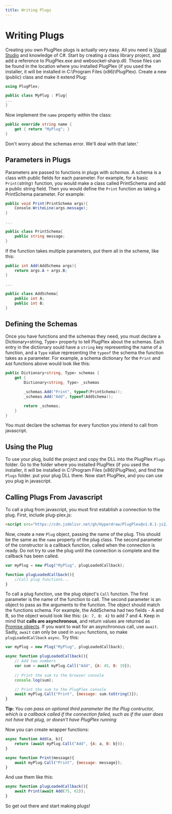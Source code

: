 ```yaml
---
title: Writing Plugs
---
```


# Writing Plugs

Creating you own PlugPlex plugs is actually very easy. All you need is [Visual Studio](https://visualstudio.com) and knowledge of C#.
Start by creating a class library project, and add a reference to PlugPlex.exe and websocket-sharp.dll. Those files can be found in the
location where you installed PlugPlex (if you used the installer, it will be installed in C:\Program Files (x86)\PlugPlex). Create a
new (public) class and make it extend Plug:

```C#
using PlugPlex;

public class MyPlug : Plug{
...
}
```

Now implement the `name` property within the class:

```C#
public override string name {
	get { return "MyPlug"; }
}
```

Don't worry about the schemas error. We'll deal with that later.'

## Parameters in Plugs

Parameters are passed to functions in plugs with *schemas*. A schema is a class with
public fields for each parameter. For example, for a basic `Print(`*string*`)` function, you would
make a class called PrintSchema and add a public string field. Then you would define the `Print`
function as taking a PrintSchema parameter. For example:

```C#
public void Print(PrintSchema args){
	Console.WriteLine(args.message);
}

...

public class PrintSchema{
	public string message;
}
```

If the function takes multiple parameters, put them all in the scheme, like this:

```C#
public int Add(AddSchema args){
	return args.A + args.B;
}

...

public class AddSchema{
	public int A;
	public int B;
}
```

## Defining the Schemas

Once you have functions and the schemas they need, you must declare a Dictionary<string, Type> property to tell PlugPlex about the schemas.
Each entry in the dictionary sould have a `string` key representing the name of a function, and a `Type` value representing the `typeof` the schema the
function takes as a parameter. For example, a schema dictionary for the	`Print` and `Add` functions above would look like this:

```C#
public Dictionary<string, Type> schemas {
	get {
		Dictionary<string, Type> _schemas

		_schemas.Add("Print", typeof(PrintSchema));
		_schemas.Add("Add", typeof(AddSchema));

		return _schemas;
	}
}
```

You must declare the schemas for every function you intend to call from javascript.

## Using the Plug

To use your plug, build the project and copy the DLL into the PlugPlex `Plugs` folder.
Go to the folder where you installed PlugPlex (if you used the installer, it will be installed in C:\Program Files (x86)\PlugPlex),
and find the `Plugs` folder. put your plug DLL there. Now start PlugPlex, and you can use you plug in javascript.

## Calling Plugs From Javascript

To call a plug from javascript, you must first establish a connection to the plug. First, include plug-plex.js:

```html
<script src="https://cdn.jsdelivr.net/gh/Hyperdraw/PlugPlex@v1.0.1-js2/PlugPlex.JS/plug-plex.js"></script>
```

Now, create a new `Plug` object, passing the name of the plug. This should be the same as the `name` property of the plug class.
The second parameter of the constructor is a callback function, called when the connection is ready.
Do not try to use the plug until the connection is complete and the callback has been called.

```javascript
var myPlug = new Plug("MyPlug", plugLoadedCallback);

function plugLoadedCallback(){
	//Call plug functions...
}
```

To call a plug function, use the plug object's `Call` function. The first parameter is the name of the
function to call. The second parameter is an object to pass as the arguments to the function.
The object should match the functions schema. For example, the AddSchema had two fields - A and B,
so the object would look like this: `{A: 7, B: 4}` to add 7 and 4. Keep in mind that
**calls are asynchronous**, and return values are returned as [Promise objects](http://promisejs.org).
If you want to wait for an asynchronous call, use `await`. Sadly, `await` can only be used in `async` functions, so
make `plugLoadedCallback` `async`. Try this:

```javascript
var myPlug = new Plug("MyPlug", plugLoadedCallback);

async function plugLoadedCallback(){
	// Add two numbers
	var sum = await myPlug.Call("Add", {A: 45, B: 19});
	
	// Print the sum to the browser console
	console.log(sum);

	// Print the sum to the PlugPlex console
	await myPlug.Call("Print", {message: sum.toString()});
}
```


**Tip:**
*You can pass on optional third parameter the the Plug contructor, which is a callback called if the connection failed, such as if the user does not have that plug, or doesn't have PlugPlex running*

Now you can create wrapper functions:

```javascript
async function Add(a, b){
	return (await myPlug.Call("Add", {A: a, B: b}));
}

async function Print(message){
	await myPlug.Call("Print", {message: message});
}
```

And use them like this:

```javascript
async function plugLoadedCallback(){
	await Print(await Add(75, 62));
}
```

So get out there and start making plugs!